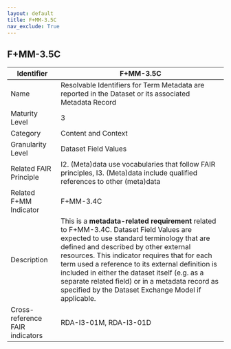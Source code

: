 ```yaml
---
layout: default
title: F+MM-3.5C
nav_exclude: True
---
```


## F+MM-3.5C

| Identifier | F+MM-3.5C |
| --------- | ----------|
| Name | Resolvable Identifiers for Term Metadata are reported in the Dataset or its associated Metadata Record |
| Maturity Level | 3 |
| Category | Content and Context |
| Granularity Level | Dataset Field Values |
| Related FAIR Principle | I2. (Meta)data use vocabularies that follow FAIR principles, I3. (Meta)data include qualified references to other (meta)data|
| Related F+MM Indicator| F+MM-3.4C|
| Description | This is a **metadata-related requirement** related to F+MM-3.4C. Dataset Field Values are expected to use standard terminology that are defined and described by other external resources. This indicator requires that for each term used a reference to its external definition is included in either the dataset itself (e.g. as a separate related field) or in a metadata record as specified by the Dataset Exchange Model if applicable. |
| Cross-reference FAIR indicators | RDA-I3-01M, RDA-I3-01D  |
